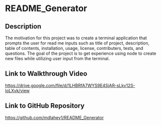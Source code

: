 # README_Generator

## Description
The motivation for this project was to create a terminal application that prompts the user for read me inputs such as title of project, description, table of contents, installation, usage, license, contributers, tests, and questions. The goal of the project is to get experience using node to create new files while utilizing user input from the terminal.

## Link to Walkthrough Video
https://drive.google.com/file/d/1LHBRfA7WYS9E4SjAR-sLkv12S-loLXvk/view

## Link to GitHub Repository
https://github.com/mdlahey1/README_Generator
